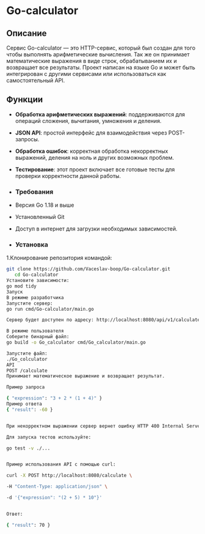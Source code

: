 # Go-calculator

## Описание

Сервис Go-calculator — это HTTP-сервис, который был создан для того чтобы выполнять арифметические вычисления. Так же он принимает математические выражения в виде строк, обрабатыванием их и возвращает все результаты. Проект написан на языке Go и может быть интегрирован с другими сервисами или использоваться как самостоятельный API.
## Функции
- **Обработка арифметических выражений**: поддерживаются для операций сложения, вычитания, умножения и деления.
- **JSON API**: простой интерфейс для взаимодействия через POST-запросы.
- **Обработка ошибок**: корректная обработка некорректных выражений, деления на ноль и других возможных проблем.
- **Тестирование**: этот проект включает все готовые тесты для проверки корректности данной работы.

- ### Требования
- Версия Go 1.18 и выше
- Установленный Git
- Доступ в интернет для загрузки необходимых зависимостей.
- ### Установка
1.Клонирование репозитория командой:
```bash
git clone https://github.com/Vaceslav-boop/Go-calculator.git
   cd Go-calculator
Установите зависимости:
go mod tidy
Запуск
В режиме разработчика
Запустите сервер:
go run cmd/Go-calculator/main.go

Сервер будет доступен по адресу: http://localhost:8080/api/v1/calculate.

В режиме пользователя
Соберите бинарный файл:
go build -o Go_calculator cmd/Go_calculator/main.go

Запустите файл:
./Go_colculator
API
POST /calculate
Принимает математическое выражение и возвращает результат.

Пример запроса

{ "expression": "3 + 2 * (1 + 4)" }
Пример ответа
{ "result": -60 }


При некорректном выражении сервер вернет ошибку HTTP 400 Internal Server Error.

Для запуска тестов используйте:

go test -v ./...


Пример использования API с помощью curl:

curl -X POST http://localhost:8080/calculate \

-H "Content-Type: application/json" \

-d '{"expression": "(2 + 5) * 10"}'


Ответ:

{ "result": 70 }
